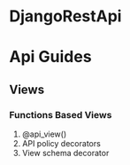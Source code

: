 # DjangoRestApi
# Api Guides

## Views

### Functions Based Views 
<ol>
  <li>@api_view()</li>
  <li>API policy decorators</li>
  <li>View schema decorator</li>
</ol>
